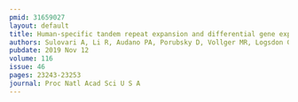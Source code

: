 ```yaml
---
pmid: 31659027
layout: default
title: Human-specific tandem repeat expansion and differential gene expression during primate evolution.
authors: Sulovari A, Li R, Audano PA, Porubsky D, Vollger MR, Logsdon GA, Warren WC, Pollen AA, Chaisson MJP, Eichler EE, Human Genome Structural Variation Consortium
pubdate: 2019 Nov 12
volume: 116
issue: 46
pages: 23243-23253
journal: Proc Natl Acad Sci U S A
---
```


